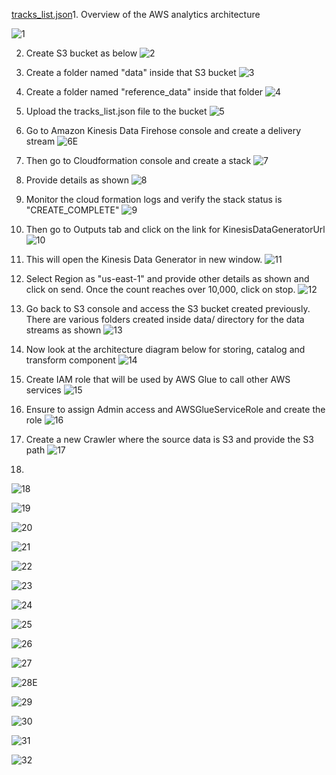 [tracks_list.json](https://github.com/prashantlangade306/12weeksawschallenge/files/13694281/tracks_list.json)1. Overview of the AWS analytics architecture

![1](https://github.com/prashantlangade306/12weeksawschallenge/assets/57378421/9cbf1eaf-bc8e-4896-bc10-512f6255a7a8)

2. Create S3 bucket as below 
![2](https://github.com/prashantlangade306/12weeksawschallenge/assets/57378421/6d1f0efc-d218-4f72-9151-daabf73175eb)

3. Create a folder named "data" inside that S3 bucket
![3](https://github.com/prashantlangade306/12weeksawschallenge/assets/57378421/33d2d697-16c8-40c4-80bb-91bc54ef319d)

4. Create a folder named "reference_data" inside that folder
![4](https://github.com/prashantlangade306/12weeksawschallenge/assets/57378421/89780e29-8f54-4197-aec8-74313528f97a)

5. Upload the tracks_list.json file to the bucket
![5](https://github.com/prashantlangade306/12weeksawschallenge/assets/57378421/205f9772-9266-4266-8095-864662555a81)

6. Go to Amazon Kinesis Data Firehose console and create a delivery stream
![6E](https://github.com/prashantlangade306/12weeksawschallenge/assets/57378421/80feff9e-fcf4-4884-bd99-90bb27ad66a6)

7. Then go to Cloudformation console and create a stack 
![7](https://github.com/prashantlangade306/12weeksawschallenge/assets/57378421/50f8b401-79a1-43a9-92af-d476289b843e)

8. Provide details as shown
![8](https://github.com/prashantlangade306/12weeksawschallenge/assets/57378421/da832aa1-ef34-4d4b-8353-7055b39f6478)

9. Monitor the cloud formation logs and verify the stack status is "CREATE_COMPLETE"
![9](https://github.com/prashantlangade306/12weeksawschallenge/assets/57378421/201a0ff0-77f1-4d68-b19b-feb8d58e443d)

10. Then go to Outputs tab and click on the link for KinesisDataGeneratorUrl
![10](https://github.com/prashantlangade306/12weeksawschallenge/assets/57378421/febfda23-9e63-4900-9b5f-9d1435002845)

11. This will open the Kinesis Data Generator in new window.
![11](https://github.com/prashantlangade306/12weeksawschallenge/assets/57378421/79ba4acd-d5ce-4efc-8dc0-4542c863bdde)

12. Select Region as "us-east-1" and provide other details as shown and click on send.
    Once the count reaches over 10,000, click on stop.
![12](https://github.com/prashantlangade306/12weeksawschallenge/assets/57378421/c002748b-0e82-4a5b-aa49-e0b54af89b5e)

13. Go back to S3 console and access the S3 bucket created previously. There are various folders created inside data/ directory for the data streams as shown
![13](https://github.com/prashantlangade306/12weeksawschallenge/assets/57378421/d473865a-66ea-4928-92d4-f396e3411429)

14. Now look at the architecture diagram below for storing, catalog and transform component
![14](https://github.com/prashantlangade306/12weeksawschallenge/assets/57378421/ecf45f4d-3355-4ce5-a571-c54c362406d2)

15. Create IAM role that will be used by AWS Glue to call other AWS services
![15](https://github.com/prashantlangade306/12weeksawschallenge/assets/57378421/0bd8c0b9-71f7-4cc5-96bb-78b313d81510)

16. Ensure to assign Admin access and AWSGlueServiceRole and create the role
![16](https://github.com/prashantlangade306/12weeksawschallenge/assets/57378421/2e33d58b-e057-4bda-ab11-508ea7d8aab8)

17. Create a new Crawler where the source data is S3 and provide the S3 path
![17](https://github.com/prashantlangade306/12weeksawschallenge/assets/57378421/909daa8d-a86c-4414-969c-23c18a3637e4)

18. 
![18](https://github.com/prashantlangade306/12weeksawschallenge/assets/57378421/1558fe62-4398-4422-a242-150332ab0fd6)


![19](https://github.com/prashantlangade306/12weeksawschallenge/assets/57378421/dd1d8897-af2e-4181-858a-55ac3bfe59dd)


![20](https://github.com/prashantlangade306/12weeksawschallenge/assets/57378421/ace59e66-769c-45a8-b19d-6722c558a9f8)


![21](https://github.com/prashantlangade306/12weeksawschallenge/assets/57378421/a0ae256e-acbc-471e-9973-15b0106b8b90)


![22](https://github.com/prashantlangade306/12weeksawschallenge/assets/57378421/0216cf25-ae2c-4c39-9226-6afe79d07b5d)


![23](https://github.com/prashantlangade306/12weeksawschallenge/assets/57378421/eddd52b3-686a-45ad-a9fb-9ec1e9e12b49)


![24](https://github.com/prashantlangade306/12weeksawschallenge/assets/57378421/837a6fd0-e689-40a1-9468-06b68afd11db)


![25](https://github.com/prashantlangade306/12weeksawschallenge/assets/57378421/005631e3-9905-4014-9c83-0114f869f4cd)


![26](https://github.com/prashantlangade306/12weeksawschallenge/assets/57378421/a7464d6c-ad5d-47ba-84d7-eade09981f64)


![27](https://github.com/prashantlangade306/12weeksawschallenge/assets/57378421/2671e530-d2d0-4c07-a454-196135848651)

![28E](https://github.com/prashantlangade306/12weeksawschallenge/assets/57378421/6a7f7996-ffd9-46a5-9beb-de63379cd33c)


![29](https://github.com/prashantlangade306/12weeksawschallenge/assets/57378421/7e5808ec-391d-418a-9674-561139210061)


![30](https://github.com/prashantlangade306/12weeksawschallenge/assets/57378421/ed57b44f-fbeb-4f9e-9773-6f595d124574)


![31](https://github.com/prashantlangade306/12weeksawschallenge/assets/57378421/cf8da5e8-f54d-457b-b623-0da7f58a7fa8)


![32](https://github.com/prashantlangade306/12weeksawschallenge/assets/57378421/e7477300-cb85-4fc5-bd75-94aeef7387e7)
